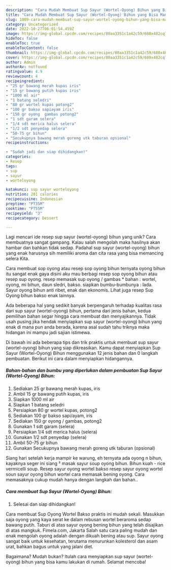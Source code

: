 ```yaml
---
description: "Cara Mudah Membuat Sup Sayur (Wortel-Oyong) Bihun yang Bisa Manjain Lidah"
title: "Cara Mudah Membuat Sup Sayur (Wortel-Oyong) Bihun yang Bisa Manjain Lidah"
slug: 1009-cara-mudah-membuat-sup-sayur-wortel-oyong-bihun-yang-bisa-manjain-lidah
category: Uncategorized
date: 2022-10-27T06:01:54.459Z
image: https://img-global.cpcdn.com/recipes/80aa3351c1a42c59/680x482cq70/sup-sayur-wortel-oyong-bihun-foto-resep-utama.jpg
hideToc: false
enableToc: true
enableTocContent: false
thumbnail: https://img-global.cpcdn.com/recipes/80aa3351c1a42c59/680x482cq70/sup-sayur-wortel-oyong-bihun-foto-resep-utama.jpg
cover: https://img-global.cpcdn.com/recipes/80aa3351c1a42c59/680x482cq70/sup-sayur-wortel-oyong-bihun-foto-resep-utama.jpg
author: Admin
authorAv: notfound
ratingvalue: 4.9
reviewcount: 4
recipeingredient:
- "25 gr bawang merah kupas iris"
- "15 gr bawang putih kupas iris"
- "1000 ml air"
- "1 batang seledri"
- "80 gr wortel kupas potong2"
- "100 gr bakso sapiayam iris"
- "150 gr oyong  gambas potong2"
- "1 sdt garam selera"
- "1/4 sdt merica halus selera"
- "1/2 sdt penyedap selera"
- "50-75 gr bihun"
- "Secukupnya bawang merah goreng utk taburan opsional"
recipeinstructions:

- "Sudah jadi dan siap dihidangkan!"
categories:
- Resep
tags:
- sup
- sayur
- worteloyong

katakunci: sup sayur worteloyong 
nutrition: 281 calories
recipecuisine: Indonesian
preptime: "PT35M"
cooktime: "PT55M"
recipeyield: "3"
recipecategory: Dessert

---
```





Lagi mencari ide resep sup sayur (wortel-oyong) bihun yang unik? Cara membuatnya sangat gampang. Kalau salah mengolah maka hasilnya akan hambar dan bahkan tidak sedap. Padahal sup sayur (wortel-oyong) bihun yang enak harusnya sih memiliki aroma dan cita rasa yang bisa memancing selera Kita.





Cara membuat sop oyong atau resep sop oyong bihun ternyata oyong bihun itu sangat enak gaya disini aku mau berbagi resep sop oyong bihun atau resep sup oyong. resep memasak sup oyong / gambas * bahan : wortel, oyong, mi bihun, daun sledri, bakso. siapkan bumbu-bumbunya : lada. Sayur oyong bihun anti ribet, enak dan ekonomis. Lihat juga resep Sup Oyong bihun bakso enak lainnya.

Ada beberapa hal yang sedikit banyak berpengaruh terhadap kualitas rasa dari sup sayur (wortel-oyong) bihun, pertama dari jenis bahan, kedua pemilihan bahan segar hingga cara membuat dan menyajikannya. Tidak usah pusing jika hendak menyiapkan sup sayur (wortel-oyong) bihun yang enak di mana pun anda berada, karena asal sudah tahu triknya maka hidangan ini mampu jadi sajian istimewa.






Di bawah ini ada beberapa tips dan trik praktis untuk membuat sup sayur (wortel-oyong) bihun yang siap dikreasikan. Kamu dapat menyiapkan Sup Sayur (Wortel-Oyong) Bihun menggunakan 12 jenis bahan dan 0 langkah pembuatan. Berikut ini cara dalam menyiapkan hidangannya.

<!--inarticleads1-->

##### Bahan-bahan dan bumbu yang diperlukan dalam pembuatan Sup Sayur (Wortel-Oyong) Bihun:

1. Sediakan 25 gr bawang merah kupas, iris
1. Ambil 15 gr bawang putih kupas, iris
1. Siapkan 1000 ml air
1. Siapkan 1 batang seledri
1. Persiapkan 80 gr wortel kupas, potong2
1. Sediakan 100 gr bakso sapi/ayam, iris
1. Sediakan 150 gr oyong / gambas, potong2
1. Gunakan 1 sdt garam (selera)
1. Persiapkan 1/4 sdt merica halus (selera)
1. Gunakan 1/2 sdt penyedap (selera)
1. Ambil 50-75 gr bihun
1. Gunakan Secukupnya bawang merah goreng utk taburan (opsional)


Siang hari setelah kerja mampir ke warung, eh ternyata ada oyong n bihun, kayaknya seger ini siang ² masak sayur soup oyong bihun. Bihun kuah - rice vermicelli soup. Resep sayur oyong wortel bakso resep sayur oyong wortel soun sayur oyong bihun wortel cara memasak bening oyong. Cara memasaknya cukup mudah hanya dengan langkah dan bahan.. 

<!--inarticleads2-->

##### Cara membuat Sup Sayur (Wortel-Oyong) Bihun:


1. Selesai dan siap dihidangkan!

Cara membuat Sup Oyong Wortel Bakso praktis ini mudah sekali. Masukkan saja oyong yang kaya serat ke dalam rebusan wortel beraroma sedap bawang putih. Taburi di atas sayur oyong bening bihun yang telah disajikan di atas mangkuk. Fimela.com, Jakarta Salah satu cara paling mudah dan enak mengolah oyong adalah dengan dikuah bening atau sup. Sayur oyong sangat baik untuk kesehatan, terutama menurunkan kolesterol dan asam urat, bahkan bagus untuk yang jalani diet. 

Bagaimana? Mudah bukan? Itulah cara menyiapkan sup sayur (wortel-oyong) bihun yang bisa kamu lakukan di rumah. Selamat mencoba!
